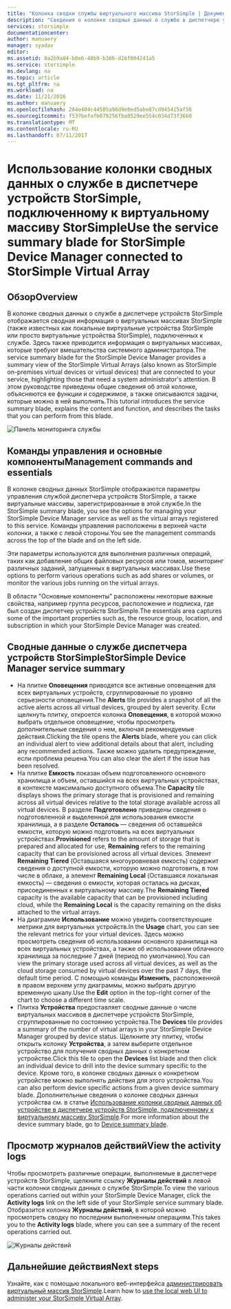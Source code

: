 ```yaml
---
title: "Колонка сводки службы виртуального массива StorSimple | Документация Майкрософт"
description: "Сведения о колонке сводных данных о службе в диспетчере устройств StorSimple и способах ее использования для мониторинга работоспособности виртуального массива StorSimple."
services: storsimple
documentationcenter: 
author: manuaery
manager: syadav
editor: 
ms.assetid: 8a2b9a84-b0e6-48b9-b366-d16f004241a5
ms.service: storsimple
ms.devlang: na
ms.topic: article
ms.tgt_pltfrm: na
ms.workload: na
ms.date: 11/21/2016
ms.author: manuaery
ms.openlocfilehash: 284e404c44505a98d9e0ed5abe87cd945415af56
ms.sourcegitcommit: f537befafb079256fba0529ee554c034d73f36b0
ms.translationtype: MT
ms.contentlocale: ru-RU
ms.lasthandoff: 07/11/2017
---
```

# <a name="use-the-service-summary-blade-for-storsimple-device-manager-connected-to-storsimple-virtual-array"></a><span data-ttu-id="6ac18-103">Использование колонки сводных данных о службе в диспетчере устройств StorSimple, подключенному к виртуальному массиву StorSimple</span><span class="sxs-lookup"><span data-stu-id="6ac18-103">Use the service summary blade for StorSimple Device Manager connected to StorSimple Virtual Array</span></span>
## <a name="overview"></a><span data-ttu-id="6ac18-104">Обзор</span><span class="sxs-lookup"><span data-stu-id="6ac18-104">Overview</span></span>
<span data-ttu-id="6ac18-105">В колонке сводных данных о службе в диспетчере устройств StorSimple отображается сводная информация о виртуальных массивах StorSimple (также известных как локальные виртуальные устройства StorSimple или просто виртуальные устройства StorSimple), подключенных к службе. Здесь также приводится информация о виртуальных массивах, которые требуют вмешательства системного администратора.</span><span class="sxs-lookup"><span data-stu-id="6ac18-105">The service summary blade for the StorSimple Device Manager provides a summary view of the StorSimple Virtual Arrays (also known as StorSimple on-premises virtual devices or virtual devices) that are connected to your service, highlighting those that need a system administrator's attention.</span></span> <span data-ttu-id="6ac18-106">В этом руководстве приведены общие сведения об этой колонке, объясняются ее функции и содержимое, а также описываются задачи, которые можно в ней выполнять.</span><span class="sxs-lookup"><span data-stu-id="6ac18-106">This tutorial introduces the service summary blade, explains the content and function, and describes the tasks that you can perform from this blade.</span></span>

![Панель мониторинга службы](./media/storsimple-virtual-array-service-summary/service-blade.png)

## <a name="management-commands-and-essentials"></a><span data-ttu-id="6ac18-108">Команды управления и основные компоненты</span><span class="sxs-lookup"><span data-stu-id="6ac18-108">Management commands and essentials</span></span>
<span data-ttu-id="6ac18-109">В колонке сводных данных StorSimple отображаются параметры управления службой диспетчера устройств StorSimple, а также виртуальные массивы, зарегистрированные в этой службе.</span><span class="sxs-lookup"><span data-stu-id="6ac18-109">In the StorSimple summary blade, you see the options for managing your StorSimple Device Manager service as well as the virtual arrays registered to this service.</span></span> <span data-ttu-id="6ac18-110">Команды управления расположены в верхней части колонки, а также с левой стороны.</span><span class="sxs-lookup"><span data-stu-id="6ac18-110">You see the management commands across the top of the blade and on the left side.</span></span>

<span data-ttu-id="6ac18-111">Эти параметры используются для выполнения различных операций, таких как добавление общих файловых ресурсов или томов, мониторинг различных заданий, запущенных в виртуальных массивах.</span><span class="sxs-lookup"><span data-stu-id="6ac18-111">Use these options to perform various operations such as add shares or volumes, or monitor the various jobs running on the virtual arrays.</span></span>

<span data-ttu-id="6ac18-112">В области "Основные компоненты" расположены некоторые важные свойства, например группа ресурсов, расположение и подписка, где был создан диспетчер устройств StorSimple.</span><span class="sxs-lookup"><span data-stu-id="6ac18-112">The essentials area captures some of the important properties such as, the resource group, location, and subscription in which your StorSimple Device Manager was created.</span></span>

## <a name="storsimple-device-manager-service-summary"></a><span data-ttu-id="6ac18-113">Сводные данные о службе диспетчера устройств StorSimple</span><span class="sxs-lookup"><span data-stu-id="6ac18-113">StorSimple Device Manager service summary</span></span>
* <span data-ttu-id="6ac18-114">На плитке **Оповещения** приводятся все активные оповещения для всех виртуальных устройств, сгруппированные по уровню серьезности оповещения.</span><span class="sxs-lookup"><span data-stu-id="6ac18-114">The **Alerts** tile provides a snapshot of all the active alerts across all virtual devices, grouped by alert severity.</span></span> <span data-ttu-id="6ac18-115">Если щелкнуть плитку, откроется колонка **Оповещения**, в которой можно выбрать отдельное оповещение, чтобы просмотреть дополнительные сведения о нем, включая рекомендуемые действия.</span><span class="sxs-lookup"><span data-stu-id="6ac18-115">Clicking the tile opens the **Alerts** blade, where you can click an individual alert to view additional details about that alert, including any recommended actions.</span></span> <span data-ttu-id="6ac18-116">Также можно удалить предупреждение, если проблема решена.</span><span class="sxs-lookup"><span data-stu-id="6ac18-116">You can also clear the alert if the issue has been resolved.</span></span>
* <span data-ttu-id="6ac18-117">На плитке **Емкость** показан объем подготовленного основного хранилища и объем, оставшийся на всех виртуальных устройствах, в контексте максимально доступного объема.</span><span class="sxs-lookup"><span data-stu-id="6ac18-117">The **Capacity** tile displays shows the primary storage that is provisioned and remaining across all virtual devices relative to the total storage available across all virtual devices.</span></span> <span data-ttu-id="6ac18-118">В разделе **Подготовлено** приведены сведения о подготовленной и выделенной для использования емкости хранилища, а в разделе **Осталось** — сведения об оставшейся емкости, которую можно подготовить на всех виртуальных устройствах.</span><span class="sxs-lookup"><span data-stu-id="6ac18-118">**Provisioned** refers to the amount of storage that is prepared and allocated for use, **Remaining** refers to the remaining capacity that can be provisioned across all virtual devices.</span></span> <span data-ttu-id="6ac18-119">Элемент **Remaining Tiered** (Оставшаяся многоуровневая емкость) содержит сведения о доступной емкости, которую можно подготовить, в том числе в облаке, а элемент **Remaining Local** (Оставшаяся локальная емкость) — сведения о емкости, которая осталась на дисках, присоединенных к виртуальному массиву.</span><span class="sxs-lookup"><span data-stu-id="6ac18-119">The **Remaining Tiered** capacity is the available capacity that can be provisioned including cloud, while the **Remaining Local** is the capacity remaining on the disks attached to the virtual arrays.</span></span>
* <span data-ttu-id="6ac18-120">На диаграмме **Использование** можно увидеть соответствующие метрики для виртуальных устройств.</span><span class="sxs-lookup"><span data-stu-id="6ac18-120">In the **Usage** chart, you can see the relevant metrics for your virtual devices.</span></span> <span data-ttu-id="6ac18-121">Здесь можно просмотреть сведения об использовании основного хранилища на всех виртуальных устройствах, а также об использовании облачного хранилища за последние 7 дней (период по умолчанию).</span><span class="sxs-lookup"><span data-stu-id="6ac18-121">You can view the primary storage used across all virtual devices, as well as the cloud storage consumed by virtual devices over the past 7 days, the default time period.</span></span> <span data-ttu-id="6ac18-122">С помощью команды **Изменить**, расположенной в правом верхнем углу диаграммы, можно выбрать другую временную шкалу.</span><span class="sxs-lookup"><span data-stu-id="6ac18-122">Use the **Edit** option in the top-right corner of the chart to choose a different time scale.</span></span>
* <span data-ttu-id="6ac18-123">Плитка **Устройства** предоставляет сводные данные о числе виртуальных массивов в диспетчере устройств StorSimple, сгруппированные по состоянию устройства.</span><span class="sxs-lookup"><span data-stu-id="6ac18-123">The **Devices** tile provides a summary of the number of virtual arrays in your StorSimple Device Manager grouped by device status.</span></span> <span data-ttu-id="6ac18-124">Щелкните эту плитку, чтобы открыть колонку **Устройства**, а затем выберите отдельное устройство для получения сводных данных о конкретном устройстве.</span><span class="sxs-lookup"><span data-stu-id="6ac18-124">Click this tile to open the **Devices** list blade and then click an individual device to drill into the device summary specific to the device.</span></span> <span data-ttu-id="6ac18-125">Кроме того, в колонке сводных данных о конкретном устройстве можно выполнять действия для этого устройства.</span><span class="sxs-lookup"><span data-stu-id="6ac18-125">You can also perform device specific actions from a given device summary blade.</span></span> <span data-ttu-id="6ac18-126">Дополнительные сведения о колонке сводных данных устройства см. в статье [Использование колонки сводных данных об устройстве в диспетчере устройств StorSimple, подключенному к виртуальному массиву StorSimple](storsimple-virtual-array-device-summary.md).</span><span class="sxs-lookup"><span data-stu-id="6ac18-126">For more information about the device summary blade, go to [Device summary blade](storsimple-virtual-array-device-summary.md).</span></span>

## <a name="view-the-activity-logs"></a><span data-ttu-id="6ac18-127">Просмотр журналов действий</span><span class="sxs-lookup"><span data-stu-id="6ac18-127">View the activity logs</span></span>
<span data-ttu-id="6ac18-128">Чтобы просмотреть различные операции, выполняемые в диспетчере устройств StorSimple, щелкните ссылку **Журналы действий** в левой части колонки сводных данных о службе StorSimple.</span><span class="sxs-lookup"><span data-stu-id="6ac18-128">To view the various operations carried out within your StorSimple Device Manager, click the **Activity logs** link on the left side of your StorSimple service summary blade.</span></span> <span data-ttu-id="6ac18-129">Отобразится колонка **Журналы действий**, в которой можно просмотреть сводку по последним выполненным операциям.</span><span class="sxs-lookup"><span data-stu-id="6ac18-129">This takes you to the **Activity logs** blade, where you can see a summary of the recent operations carried out.</span></span>

![Журналы действий](./media/storsimple-virtual-array-service-summary/activity-log.png)

## <a name="next-steps"></a><span data-ttu-id="6ac18-131">Дальнейшие действия</span><span class="sxs-lookup"><span data-stu-id="6ac18-131">Next steps</span></span>
<span data-ttu-id="6ac18-132">Узнайте, как с помощью локального веб-интерфейса [администрировать виртуальный массив StorSimple](storsimple-ova-web-ui-admin.md).</span><span class="sxs-lookup"><span data-stu-id="6ac18-132">Learn how to [use the local web UI to administer your StorSimple Virtual Array](storsimple-ova-web-ui-admin.md).</span></span>


